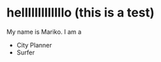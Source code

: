 helllllllllllllo (this is a test)
==============================

My name is Mariko. I am a

* City Planner
* Surfer